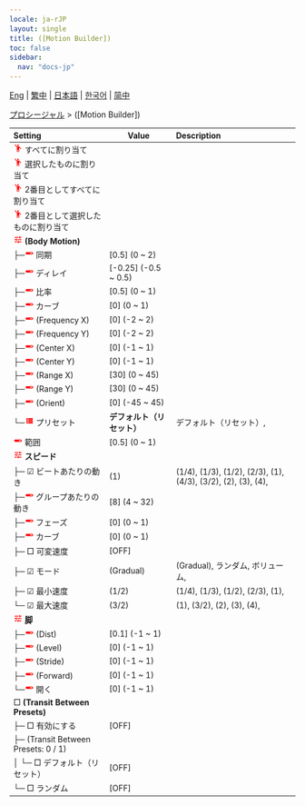 ```yaml
---
locale: ja-rJP
layout: single
title: ([Motion Builder])
toc: false
sidebar:
  nav: "docs-jp"
---
```

[Eng](/dancexr/menu/2025.4/motion/motion_builder) | [繁中](/tw/dancexr/menu/2025.4/motion/motion_builder) | [日本語](/jp/dancexr/menu/2025.4/motion/motion_builder) | [한국어](/kr/dancexr/menu/2025.4/motion/motion_builder) | [简中](/zh/dancexr/menu/2025.4/motion/motion_builder)

[プロシージャル](../menu#プロシージャル) > ([Motion Builder])



| Setting | Value | Description |
| :--- | --- | :--- |
| <img src="/images/icon/ic_motion.png" alt="motion icon"/> すべてに割り当て|| 
| <img src="/images/icon/ic_motion.png" alt="motion icon"/> 選択したものに割り当て|| 
| <img src="/images/icon/ic_motion.png" alt="motion icon"/> 2番目としてすべてに割り当て|| 
| <img src="/images/icon/ic_motion.png" alt="motion icon"/> 2番目として選択したものに割り当て|| 
| <img src="/images/icon/ic_tune.png" alt="tune icon"/> <b>(Body Motion)</b>| | 
| ├─<img src="/images/icon/ic_slider.png" alt="slider icon"/> 同期| [0.5] (0 ~ 2) | 
| ├─<img src="/images/icon/ic_slider.png" alt="slider icon"/> ディレイ| [-0.25] (-0.5 ~ 0.5) | 
| ├─<img src="/images/icon/ic_slider.png" alt="slider icon"/> 比率| [0.5] (0 ~ 1) | 
| ├─<img src="/images/icon/ic_slider.png" alt="slider icon"/> カーブ| [0] (0 ~ 1) | 
| ├─<img src="/images/icon/ic_slider.png" alt="slider icon"/> (Frequency X)| [0] (-2 ~ 2) | 
| ├─<img src="/images/icon/ic_slider.png" alt="slider icon"/> (Frequency Y)| [0] (-2 ~ 2) | 
| ├─<img src="/images/icon/ic_slider.png" alt="slider icon"/> (Center X)| [0] (-1 ~ 1) | 
| ├─<img src="/images/icon/ic_slider.png" alt="slider icon"/> (Center Y)| [0] (-1 ~ 1) | 
| ├─<img src="/images/icon/ic_slider.png" alt="slider icon"/> (Range X)| [30] (0 ~ 45) | 
| ├─<img src="/images/icon/ic_slider.png" alt="slider icon"/> (Range Y)| [30] (0 ~ 45) | 
| ├─<img src="/images/icon/ic_slider.png" alt="slider icon"/> (Orient)| [0] (-45 ~ 45) | 
| └─<img src="/images/icon/ic_list.png" alt="list icon"/> プリセット| **デフォルト（リセット）** | デフォルト（リセット）,  |
| <img src="/images/icon/ic_slider.png" alt="slider icon"/> 範囲| [0.5] (0 ~ 1) | 
| <img src="/images/icon/ic_tune.png" alt="tune icon"/> <b>スピード</b>| | 
| ├─ ☑ ビートあたりの動き| (1) | (1/4), (1/3), (1/2), (2/3), (1), (4/3), (3/2), (2), (3), (4), 
| ├─<img src="/images/icon/ic_slider.png" alt="slider icon"/> グループあたりの動き| [8] (4 ~ 32) | 
| ├─<img src="/images/icon/ic_slider.png" alt="slider icon"/> フェーズ| [0] (0 ~ 1) | 
| ├─<img src="/images/icon/ic_slider.png" alt="slider icon"/> カーブ| [0] (0 ~ 1) | 
| ├─ □ 可変速度| [OFF] | 
| ├─ ☑ モード| (Gradual) | (Gradual), ランダム, ボリューム, 
| ├─ ☑ 最小速度| (1/2) | (1/4), (1/3), (1/2), (2/3), (1), 
| └─ ☑ 最大速度| (3/2) | (1), (3/2), (2), (3), (4), 
| <img src="/images/icon/ic_tune.png" alt="tune icon"/> <b>脚</b>| | 
| ├─<img src="/images/icon/ic_slider.png" alt="slider icon"/> (Dist)| [0.1] (-1 ~ 1) | 
| ├─<img src="/images/icon/ic_slider.png" alt="slider icon"/> (Level)| [0] (-1 ~ 1) | 
| ├─<img src="/images/icon/ic_slider.png" alt="slider icon"/> (Stride)| [0] (-1 ~ 1) | 
| ├─<img src="/images/icon/ic_slider.png" alt="slider icon"/> (Forward)| [0] (-1 ~ 1) | 
| └─<img src="/images/icon/ic_slider.png" alt="slider icon"/> 開く| [0] (-1 ~ 1) | 
|  □ <b>(Transit Between Presets)</b>| | 
| ├─ □ 有効にする| [OFF] | 
| ├─ (Transit Between Presets: 0 / 1)|| 
| │ └─ □ デフォルト（リセット）| [OFF] | 
| └─ □ ランダム| [OFF] | 
